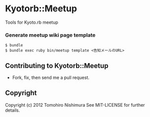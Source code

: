 # Kyotorb::Meetup

Tools for Kyoto.rb meetup

### Generate meetup wiki page template

```shell
$ bundle
$ bundle exec ruby bin/meetup template <告知メールのURL>
```

## Contributing to Kyotorb::Meetup ##

* Fork, fix, then send me a pull request.


## Copyright ##

Copyright (c) 2012 Tomohiro Nishimura See MIT-LICENSE for further details.

